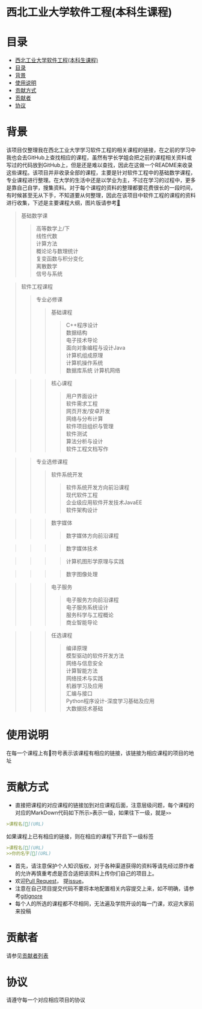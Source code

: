 # 西北工业大学软件工程(本科生课程)   

# 目录   
- [西北工业大学软件工程(本科生课程)](#西北工业大学软件工程(本科生课程))
- [目录](#目录)
- [背景](#背景)
- [使用说明](#使用说明)
- [贡献方式](#贡献方式)
- [贡献者](#贡献者)
- [协议](#协议)

# 背景   

该项目仅整理我在西北工业大学学习软件工程的相关课程的链接，在之前的学习中我也会去GitHub上查找相应的课程，虽然有学长学姐会把之前的课程相关资料或写过的代码放到GitHub上，但是还是难以查找，因此在这做一个README来收录这些课程。该项目并非收录全部的课程，主要是针对软件工程中的基础数学课程，专业课程进行整理。在大学的生活中还是以学业为主，不过在学习的过程中，更多是靠自己自学，搜集资料。对于每个课程的资料的整理都要花费很长的一段时间，有时候甚至无从下手，不知道要从何整理，因此在该项目中软件工程的课程的资料进行收集，下述是主要课程大纲，图片版请参考[🔗](https://groverzhu.github.io/2019/09/03/%E6%9C%AC%E7%A7%91%E8%AF%BE%E7%A8%8B/#more)

>基础数学课   
>>高等数学上/下   
>>线性代数   
>>计算方法   
>>概论论与数理统计   
>>复变函数与积分变化   
>>离散数学   
>>信号与系统   

>软件工程课程   
>>专业必修课   
>>>基础课程   
>>>>C++程序设计   
>>>>数据结构   
>>>>电子技术导论   
>>>>面向对象编程与设计Java   
>>>>计算机组成原理   
>>>>计算机操作系统   
>>>>数据库系统
>>>>计算机网络   

>>>核心课程   
>>>>用户界面设计   
>>>>软件需求工程   
>>>>网页开发/安卓开发   
>>>>网络与分布计算   
>>>>软件项目组织与管理   
>>>>软件测试   
>>>>算法分析与设计   
>>>>软件工程文档写作   

>>专业选修课程   
>>>软件系统开发   
>>>>软件系统开发方向前沿课程   
>>>>现代软件工程   
>>>>企业级应用软件开发技术JavaEE   
>>>>软件架构设计

>>>数字媒体   
>>>>数字媒体方向前沿课程   

>>>>数字媒体技术   

>>>>计算机图形学原理与实践   

>>>>数字图像处理

>>>电子服务   
>>>>电子服务方向前沿课程   
>>>>电子服务系统设计   
>>>>服务科学与工程概论   
>>>>商业智能导论   

>>>任选课程   
>>>>编译原理   
>>>>模型驱动的软件开发方法   
>>>>网络与信息安全   
>>>>计算智能方法   
>>>>网络技术与实践   
>>>>机器学习及应用   
>>>>汇编与接口   
>>>>Python程序设计-深度学习基础及应用   
>>>>大数据技术基础   

# 使用说明   

在每一个课程上有🔗符号表示该课程有相应的链接，该链接为相应课程的项目的地址



# 贡献方式   
* 直接把课程的对应课程的链接加到对应课程后面，注意层级问题，每个课程的对应的MarkDown代码如下所示`>`表示一级，如果往下一级，就是`>>`
```Markdown
>课程名[🔗](URL)
```
如果课程上已有相应的链接，则在相应的课程下开启下一级标签
```Markdown
>课程名[🔗](URL)
>>你的名字[🔗](URL)
```
* 首先，请注意保护个人知识版权，对于各种渠道获得的资料等请先经过原作者的允许再慎重考虑是否合适把该资料上传你们自己的项目上。   
* 欢迎[Pull Request](https://github.com/GroverZhu/SoftwareEngineeringCoursesNWPU/pulls)， 提[issue](https://github.com/GroverZhu/SoftwareEngineeringCoursesNWPU/issues)。   
* 注意在自己项目提交代码不要将本地配置相关内容提交上来，如不明确，请参考[gitignore](https://github.com/github/gitignore)   
* 每个人的所选的课程都不尽相同，无法遍及学院开设的每一门课，欢迎大家前来投稿   

# 贡献者   
请参见[贡献者列表](https://github.com/GroverZhu/SoftwareEngineeringCoursesNWPU/graphs/contributors)   

# 协议   
请遵守每一个对应相应项目的协议   